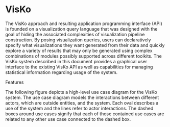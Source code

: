 VisKo
=====

The VisKo approach and resulting application programming interface (API) is founded on a visualization query language that was designed with the goal of hiding the associated complexities of visualization pipeline construction. By posing visualization queries, users can declaratively specify what visualizations they want generated from their data and quickly explore a variety of results that may only be generated using complex combinations of modules possibly supported across different toolkits.
The VisKo system described in this document provides a graphical user interface to the existing VisKo API as well as capabilities for managing statistical information regarding usage of the system.

Features

The following figure depicts a high-level use case diagram for the VisKo system. The use case diagram models the interactions between different actors, which are outside entities, and the system. Each oval describes a use of the system and the lines refer to actor interactions. The dashed boxes around use cases signify that each of those contained use cases are related to any other use case connected to the dashed box.